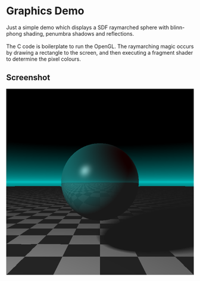 # Graphics Demo
Just a simple demo which displays a SDF raymarched sphere with blinn-phong shading, penumbra shadows and reflections.<br><br>
The C code is boilerplate to run the OpenGL. The raymarching magic occurs by drawing a rectangle to the screen, and then executing a fragment shader to determine the pixel colours.

## Screenshot

![Screenshot of shader in action](https://raw.githubusercontent.com/Balajanovski/graphics-demo/master/screenshot.png)<br>
